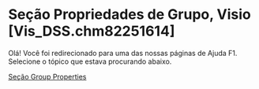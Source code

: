 
# Seção Propriedades de Grupo, Visio [Vis_DSS.chm82251614]

Olá! Você foi redirecionado para uma das nossas páginas de Ajuda F1. Selecione o tópico que estava procurando abaixo.

[Seção Group Properties](http://msdn.microsoft.com/library/fb422d46-0b4d-3bf7-73aa-6b01e2454a84%28Office.15%29.aspx)
